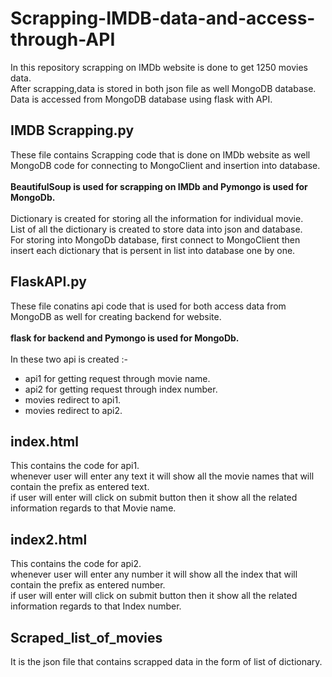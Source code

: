 # Scrapping-IMDB-data-and-access-through-API

In this repository scrapping on IMDb website is done to get 1250 movies data.<br>
After scrapping,data is stored in both json file as well MongoDB database.<br>
Data is accessed from MongoDB database using flask with API.

## IMDB Scrapping.py

These file contains Scrapping code that is done on IMDb website as well MongoDB code for connecting to MongoClient and insertion into database.<br><br>
<b>BeautifulSoup is used for scrapping on IMDb and Pymongo is used for MongoDb.</b><br><br>
Dictionary is created for storing all the information for individual movie.<br>
List of all the dictionary is created to store data into json and database.<br>
For storing into MongoDb database, first connect to MongoClient then insert each dictionary that is persent in list into database one by one.

## FlaskAPI.py

These file conatins api code that is used for both access data from MongoDB as well for creating backend for website.<br><br>
<b>flask for backend and Pymongo is used for MongoDb.</b><br><br>
 In these two api is created :-<br>
 - api1 for getting request through movie name.
 - api2 for getting request through index number.
 - movies redirect to api1.
 - movies redirect to api2.
 
 ## index.html
 
 This contains the code for api1.<br>
 whenever user will enter any text it will show all the movie names that will contain the prefix as entered text.<br>
 if user will enter will click on submit button then it show all the related information regards to that Movie name.
 
 ## index2.html
 
 This contains the code for api2.<br>
 whenever user will enter any number it will show all the index that will contain the prefix as entered number.<br>
 if user will enter will click on submit button then it show all the related information regards to that Index number.
 
 ## Scraped_list_of_movies
 
 It is the json file that contains scrapped data in the form of list of dictionary.
 
